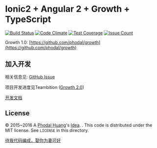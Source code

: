 Ionic2 + Angular 2 + Growth + TypeScript
===

[![Build Status](https://travis-ci.org/phodal/growth2.svg?branch=master)](https://travis-ci.org/phodal/growth2) [![Code Climate](https://codeclimate.com/github/phodal/growth2/badges/gpa.svg)](https://codeclimate.com/github/phodal/growth2) [![Test Coverage](https://codeclimate.com/github/phodal/growth2/badges/coverage.svg)](https://codeclimate.com/github/phodal/growth2/coverage) [![Issue Count](https://codeclimate.com/github/phodal/growth2/badges/issue_count.svg)](https://codeclimate.com/github/phodal/growth2)

Growth 1.0: [https://github.com/phodal/growth](https://github.com/phodal/growth)


加入开发
---

相关信息见: [GitHub Issue](https://github.com/phodal/growth2/issues/1)

项目开发进度见Teambition ([Growth 2.0](https://www.teambition.com/project/57872eea0cc72c3442eb3dbc))

[开发文档](./docs/README.md)

License
---

© 2015~2016 A [Phodal Huang](https://www.phodal.com)'s [Idea](http://github.com/phodal/ideas). . This code is distributed under the MIT license. See `LICENSE` in this directory.

[待我代码编成，娶你为妻可好](http://www.xuntayizhan.com/blog/ji-ke-ai-qing-zhi-er-shi-dai-wo-dai-ma-bian-cheng-qu-ni-wei-qi-ke-hao-wan/)